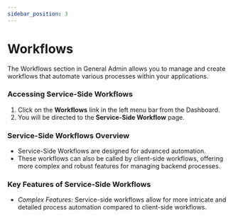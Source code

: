 ```yaml
---
sidebar_position: 3
---
```


# Workflows

The Workflows section in General Admin allows you to manage and create workflows that automate various processes within your applications.

### Accessing Service-Side Workflows
1. Click on the **Workflows** link in the left menu bar from the Dashboard.
2. You will be directed to the **Service-Side Workflow** page.

### Service-Side Workflows Overview
- Service-Side Workflows are designed for advanced automation.
- These workflows can also be called by client-side workflows, offering more complex and robust features for managing backend processes.

### Key Features of Service-Side Workflows
- *Complex Features:* Service-side workflows allow for more intricate and detailed process automation compared to client-side workflows.